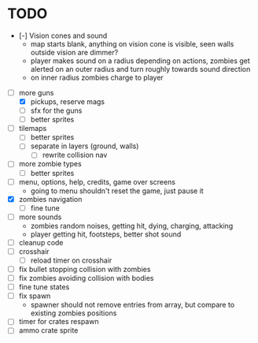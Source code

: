 # TODO

- [-] Vision cones and sound
  - map starts blank, anything on vision cone is visible, seen walls outside vision are dimmer?
  - player makes sound on a radius depending on actions, zombies get alerted on an outer radius and turn roughly towards sound direction
  - on inner radius zombies charge to player
- [ ] more guns
  - [x] pickups, reserve mags
  - [ ] sfx for the guns
  - [ ] better sprites
- [ ] tilemaps
  - [ ] better sprites
  - [ ] separate in layers (ground, walls)
    - [ ] rewrite collision nav
- [ ] more zombie types
  - [ ] better sprites
- [ ] menu, options, help, credits, game over screens
  - going to menu shouldn't reset the game, just pause it
- [x] zombies navigation
  - [ ] fine tune
- [ ] more sounds
  - zombies random noises, getting hit, dying, charging, attacking
  - player getting hit, footsteps, better shot sound
- [ ] cleanup code
- [ ] crosshair
  - [ ] reload timer on crosshair
- [ ] fix bullet stopping collision with zombies
- [ ] fix zombies avoiding collision with bodies
- [ ] fine tune states
- [ ] fix spawn
  - spawner should not remove entries from array, but compare to existing zombies positions
- [ ] timer for crates respawn
- [ ] ammo crate sprite
